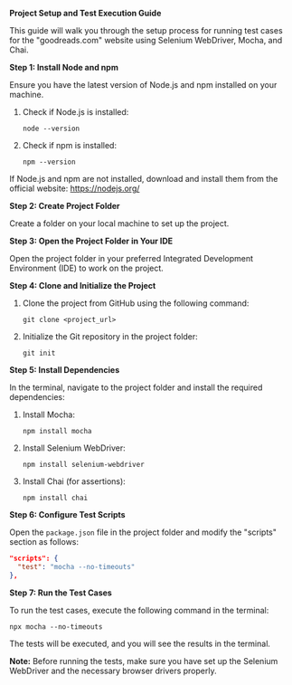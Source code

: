 **Project Setup and Test Execution Guide**

This guide will walk you through the setup process for running test cases for the "goodreads.com" website using Selenium WebDriver, Mocha, and Chai.

**Step 1: Install Node and npm**

Ensure you have the latest version of Node.js and npm installed on your machine.

1. Check if Node.js is installed:
   ```
   node --version
   ```

2. Check if npm is installed:
   ```
   npm --version
   ```

If Node.js and npm are not installed, download and install them from the official website: https://nodejs.org/

**Step 2: Create Project Folder**

Create a folder on your local machine to set up the project.

**Step 3: Open the Project Folder in Your IDE**

Open the project folder in your preferred Integrated Development Environment (IDE) to work on the project.

**Step 4: Clone and Initialize the Project**

1. Clone the project from GitHub using the following command:
   ```
   git clone <project_url>
   ```

2. Initialize the Git repository in the project folder:
   ```
   git init
   ```

**Step 5: Install Dependencies**

In the terminal, navigate to the project folder and install the required dependencies:

1. Install Mocha:
   ```
   npm install mocha
   ```

2. Install Selenium WebDriver:
   ```
   npm install selenium-webdriver
   ```

3. Install Chai (for assertions):
   ```
   npm install chai
   ```

**Step 6: Configure Test Scripts**

Open the `package.json` file in the project folder and modify the "scripts" section as follows:

```json
"scripts": {
  "test": "mocha --no-timeouts"
},
```

**Step 7: Run the Test Cases**

To run the test cases, execute the following command in the terminal:

```
npx mocha --no-timeouts
```

The tests will be executed, and you will see the results in the terminal.

**Note:** Before running the tests, make sure you have set up the Selenium WebDriver and the necessary browser drivers properly.
